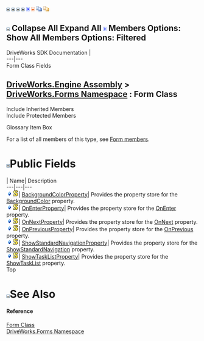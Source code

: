 ![](dotnetimages/collapse.gif) ![](dotnetimages/expand.gif) ![](dotnetimages/collapse.gif) ![](dotnetimages/expand.gif) ![](dotnetimages/drpdown.gif) ![](dotnetimages/drpdown_orange.gif) ![](dotnetimages/copycode.gif) ![](dotnetimages/copycodeHighlight.gif)

![](dotnetimages/collapse.gif) Collapse All Expand All ![](dotnetimages/drpdown.gif) Members Options: Show All  Members Options: Filtered   
---  
DriveWorks SDK Documentation  |   
---|---  
Form Class Fields   
  
[DriveWorks.Engine Assembly](topic2156.md) > [DriveWorks.Forms Namespace](topic7266.md) : Form Class  
---  
  
Include Inherited Members    
Include Protected Members    


Glossary Item Box

For a list of all members of this type, see [Form members](topic8087.md).

# ![](dotnetimages/collapse.gif)Public Fields

| Name| Description  
---|---|---  
![Public Field](dotnetimages/publicField.gif)![static \(Shared in Visual Basic\)](dotnetimages/static.gif)| [BackgroundColorProperty](topic8102.md)| Provides the property store for the [BackgroundColor](topic8096.md) property.   
![Public Field](dotnetimages/publicField.gif)![static \(Shared in Visual Basic\)](dotnetimages/static.gif)| [OnEnterProperty](topic8103.md)| Provides the property store for the [OnEnter](topic8097.md) property.   
![Public Field](dotnetimages/publicField.gif)![static \(Shared in Visual Basic\)](dotnetimages/static.gif)| [OnNextProperty](topic8104.md)| Provides the property store for the [OnNext](topic8098.md) property.   
![Public Field](dotnetimages/publicField.gif)![static \(Shared in Visual Basic\)](dotnetimages/static.gif)| [OnPreviousProperty](topic8105.md)| Provides the property store for the [OnPrevious](topic8099.md) property.   
![Public Field](dotnetimages/publicField.gif)![static \(Shared in Visual Basic\)](dotnetimages/static.gif)| [ShowStandardNavigationProperty](topic8106.md)| Provides the property store for the [ShowStandardNavigation](topic8100.md) property.   
![Public Field](dotnetimages/publicField.gif)![static \(Shared in Visual Basic\)](dotnetimages/static.gif)| [ShowTaskListProperty](topic8107.md)| Provides the property store for the [ShowTaskList](topic8101.md) property.   
Top

# ![](dotnetimages/collapse.gif)See Also

#### Reference

[Form Class](topic8086.md)   
[DriveWorks.Forms Namespace](topic7266.md)


